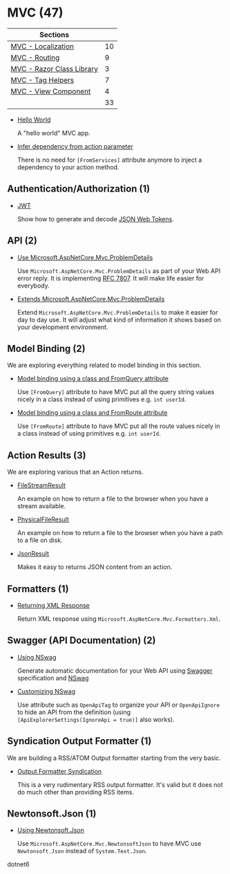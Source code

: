 # MVC (47)

| Sections                                                       |     |
| -------------------------------------------------------------- | --- |
| [MVC - Localization](/projects/mvc/localization)               | 10  |
| [MVC - Routing](/projects/mvc/routing)                         | 9   |
| [MVC - Razor Class Library](/projects/mvc/razor-class-library) | 3   |
| [MVC - Tag Helpers](/projects/mvc/tag-helper)                  | 7   |
| [MVC - View Component](/projects/mvc/view-component)           | 4   |
|                                                                | 33  |

* [Hello World](/projects/mvc/hello-world)

  A "hello world" MVC app.

* [Infer dependency from action parameter](mvc-infer-dependency-from-action)

  There is no need for `[FromServices]` attribute anymore to inject a dependency to your action method.

## Authentication/Authorization (1)

* [JWT](/projects/mvc/jwt)

  Show how to generate and decode [JSON Web Tokens](https://jwt.io/).

## API (2)

* [Use Microsoft.AspNetCore.Mvc.ProblemDetails](/projects/mvc/api-problem-details)

  Use `Microsoft.AspNetCore.Mvc.ProblemDetails` as part of your Web API error reply. It is implementing [RFC  7807](https://tools.ietf.org/html/rfc7807). It will make life easier for everybody.

* [Extends Microsoft.AspNetCore.Mvc.ProblemDetails](/projects/mvc/api-problem-details-2)

  Extend `Microsoft.AspNetCore.Mvc.ProblemDetails` to make it easier for day to day use. It will adjust what kind of information it shows based on your development environment.

## Model Binding (2)
  
  We are exploring everything related to model binding in this section.

  * [Model binding using a class and FromQuery attribute](/projects/mvc/model-binding-from-query)

    Use `[FromQuery]` attribute to have MVC put all the query string values nicely in a class instead of using primitives e.g. `int userId`.

  * [Model binding using a class and FromRoute attribute](/projects/mvc/model-binding-from-route)

    Use `[FromRoute]` attribute to have MVC put all the route values nicely in a class instead of using primitives e.g. `int userId`.


## Action Results (3)
  
  We are exploring various  that an Action returns.

  * [FileStreamResult](/projects/mvc/result-filestream)

    An example on how to return a file to the browser when you have a stream available.  

  * [PhysicalFileResult](/projects/mvc/result-physicalfile)

    An example on how to return a file to the browser when you have a path to a file on disk.

  * [JsonResult](/projects/mvc/result-json)

    Makes it easy to returns JSON content from an action.
 

## Formatters (1)

* [Returning XML Response](/projects/mvc/mvc-output-xml)

  Return XML response using `Microsoft.AspNetCore.Mvc.Formatters.Xml`. 

## Swagger (API Documentation) (2)

* [Using NSwag](/projects/mvc/nswag)
  
  Generate automatic documentation for your Web API using [Swagger](https://swagger.io/) specification and [NSwag](https://github.com/RSuter/NSwag)

* [Customizing NSwag](/projects/mvc/nswag-2)

  Use attribute such as `OpenApiTag` to organize your API or `OpenApiIgnore` to hide an API from the definition (using `[ApiExplorerSettings(IgnoreApi = true)]` also works).

## Syndication Output Formatter (1)

  We are building a RSS/ATOM Output formatter starting from the very basic.

  * [Output Formatter Syndication](/projects/mvc/output-formatter-syndication)

    This is a very rudimentary RSS output formatter. It's valid but it does not do much other than providing RSS items.
  
## Newtonsoft.Json (1)

  * [Using Newtonsoft.Json](/projects/mvc/newtonsoft-json)

    Use `Microsoft.AspNetCore.Mvc.NewtonsoftJson` to have MVC use `Newtonsoft.Json` instead of `System.Text.Json`.

dotnet6